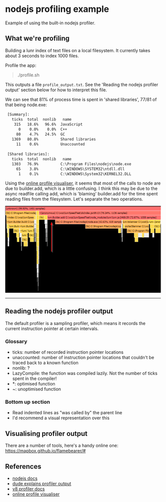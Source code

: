# nodejs profiling example

Example of using the built-in nodejs profiler.


## What we're profiling

Building a lunr index of text files on a local filesystem. It currently takes
about 3 seconds to index 1000 files.

Profile the app:

> ./profile.sh

This outputs a file `profile_output.txt`. See the 'Reading the nodejs profiler
output' section below for how to interpret this file.

We can see that 81% of process time is spent in 'shared libraries', 77/81 of
that being node.exe:

```
 [Summary]:
   ticks  total  nonlib   name
    315   18.6%   96.6%  JavaScript
      0    0.0%    0.0%  C++
     80    4.7%   24.5%  GC
   1369   80.8%          Shared libraries
     11    0.6%          Unaccounted

 [Shared libraries]:
   ticks  total  nonlib   name
   1303   76.9%          C:\Program Files\nodejs\node.exe
     65    3.8%          C:\WINDOWS\SYSTEM32\ntdll.dll
      1    0.1%          C:\WINDOWS\System32\KERNEL32.DLL
```

Using the [online profile visualiser](https://mapbox.github.io/flamebearer/#),
it seems that most of the calls to node are due to builder.add, which is a
little confusing. I think this may be due to the async readfile calling add,
which is 'blaming' builder.add for the time spent reading files from the
filesystem. Let's separate the two operations.

![first profile](./img/profile_1.png)


-----------------------------------------------------------------------
## Reading the nodejs profiler output

The default profiler is a sampling profiler, which means it records the current
instruction pointer at certain intervals.

### Glossary

- ticks:       number of recorded instruction pointer locations
- unaccounted: number of instruction pointer locations that couldn't be traced
               back to a known function
- nonlib:      ?
- LazyCompile: the function was compiled lazily. Not the number of ticks spent
               in the compiler!
- *:           optimised function
- ~:           unoptimised function

### Bottom up section

- Read indented lines as "was called by" the parent line
- I'd recommend a visual representation over this


## Visualising profiler output

There are a number of tools, here's a handy online one: https://mapbox.github.io/flamebearer/#


## References

- [nodejs docs](https://nodejs.org/en/docs/guides/simple-profiling/)
- [dude explains profiler output](https://groups.google.com/forum/#!topic/nodejs/oRbX5eZvOPg)
- [v8 profiler docs](https://v8.dev/docs/profile)
- [online profile visualiser](https://mapbox.github.io/flamebearer/#)

